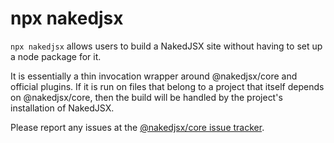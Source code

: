 # npx nakedjsx

`npx nakedjsx` allows users to build a NakedJSX site
without having to set up a node package for it.

It is essentially a thin invocation wrapper around
@nakedjsx/core and official plugins. If it is run
on files that belong to a project that itself depends
on @nakedjsx/core, then the build will be handled by
the project's installation of NakedJSX.

Please report any issues at the [@nakedjsx/core issue tracker](https://github.com/NakedJSX/core/issues).
